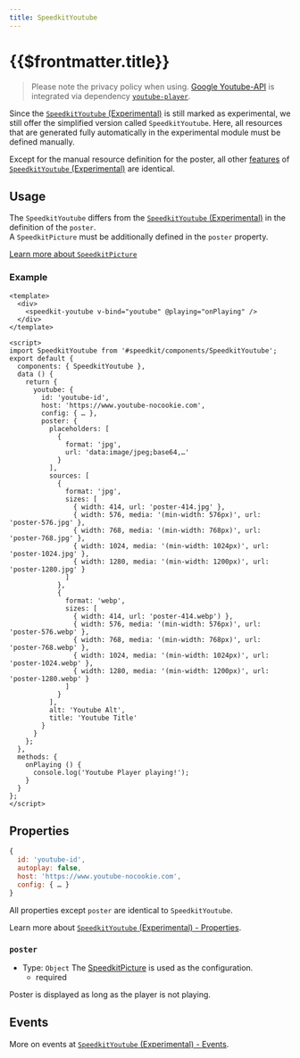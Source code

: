 ```yaml
---
title: SpeedkitYoutube
---
```


# {{$frontmatter.title}}

> Please note the privacy policy when using. [Google Youtube-API](https://developers.google.com/youtube/v3) is integrated via dependency [`youtube-player`](https://www.npmjs.com/package/youtube-player).

Since the [`SpeedkitYoutube` (Experimental)](/v1/components/experimental-speedkit-youtube) is still marked as experimental, we still offer the simplified version called `SpeedkitYoutube`. Here, all resources that are generated fully automatically in the experimental module must be defined manually.

Except for the manual resource definition for the poster, all other [features](/v1/components/experimental-speedkit-youtube#features) of [`SpeedkitYoutube` (Experimental)](/v1/components/experimental-speedkit-youtube) are identical.

## Usage

The `SpeedkitYoutube` differs from the [`SpeedkitYoutube` (Experimental)](/v1/components/experimental-speedkit-youtube) in the definition of the `poster`.  
A `SpeedkitPicture` must be additionally defined in the `poster` property.

[Learn more about `SpeedkitPicture`](/v1/components/speedkit-picture)

### Example

````vue
<template>
  <div>
    <speedkit-youtube v-bind="youtube" @playing="onPlaying" />
  </div>
</template>

<script>
import SpeedkitYoutube from '#speedkit/components/SpeedkitYoutube';
export default {
  components: { SpeedkitYoutube },
  data () {
    return {
      youtube: {
        id: 'youtube-id',
        host: 'https://www.youtube-nocookie.com',
        config: { … },
        poster: {
          placeholders: [
            {
              format: 'jpg',
              url: 'data:image/jpeg;base64,…'
            }
          ],
          sources: [
            {
              format: 'jpg',
              sizes: [
                { width: 414, url: 'poster-414.jpg' },
                { width: 576, media: '(min-width: 576px)', url: 'poster-576.jpg' },
                { width: 768, media: '(min-width: 768px)', url: 'poster-768.jpg' },
                { width: 1024, media: '(min-width: 1024px)', url: 'poster-1024.jpg' },
                { width: 1280, media: '(min-width: 1200px)', url: 'poster-1280.jpg' }
              ]
            },
            {
              format: 'webp',
              sizes: [
                { width: 414, url: 'poster-414.webp') },
                { width: 576, media: '(min-width: 576px)', url: 'poster-576.webp' },
                { width: 768, media: '(min-width: 768px)', url: 'poster-768.webp' },
                { width: 1024, media: '(min-width: 1024px)', url: 'poster-1024.webp' },
                { width: 1280, media: '(min-width: 1200px)', url: 'poster-1280.webp' }
              ]
            }
          ],
          alt: 'Youtube Alt',
          title: 'Youtube Title'
        }
      }
    };
  },
  methods: {
    onPlaying () {
      console.log('Youtube Player playing!');
    }
  }
};
</script>
````

## Properties

````js
{
  id: 'youtube-id',
  autoplay: false,
  host: 'https://www.youtube-nocookie.com',
  config: { … }
}
````

All properties except `poster` are identical to `SpeedkitYoutube`.

Learn more about [`SpeedkitYoutube` (Experimental) - Properties](/v1/components/experimental-speedkit-youtube#events).

### `poster`

- Type: `Object` The [SpeedkitPicture](/v1/components/speedkit-picture) is used as the configuration.
  - <badge>required</badge>

Poster is displayed as long as the player is not playing.

## Events

More on events at [`SpeedkitYoutube` (Experimental) - Events](/v1/components/experimental-speedkit-youtube#events).
